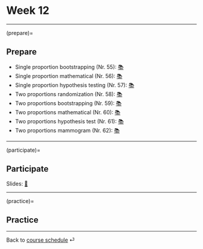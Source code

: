 # Week 12


---

(prepare)=
## Prepare

- Single proportion bootstrapping (Nr. 55): [📚](https://openintro-ims.netlify.app/inference-one-prop.html#one-prop-null-boot)
- Single proportion mathematical (Nr. 56): [📚](https://openintro-ims.netlify.app/inference-one-prop.html#one-prop-norm)
- Single proportion hypothesis testing (Nr. 57): [📚](https://openintro-ims.netlify.app/inference-one-prop.html#hypothesis-test-for-a-proportion)
- Two proportions randomization (Nr. 58): [📚](https://openintro-ims.netlify.app/inference-two-props.html#two-prop-errors)
- Two proportions bootstrapping (Nr. 59): [📚](https://openintro-ims.netlify.app/inference-two-props.html#two-prop-boot-ci)
- Two proportions mathematical (Nr. 60): [📚](https://openintro-ims.netlify.app/inference-two-props.html#math-2prop)
- Two proportions hypothesis test (Nr. 61): [📚](https://openintro-ims.netlify.app/inference-two-props.html#hypothesis-test-for-the-difference-between-two-proportions)
- Two proportions mammogram (Nr. 62): [📚](https://openintro-ims.netlify.app/inference-two-props.html#hypothesis-test-for-the-difference-between-two-proportions)

---




(participate)=
## Participate


Slides: [📑](https://drive.google.com/file/d/120mfhUNPrhvncou2tUFuPDTmPyT1HIh8/view?usp=sharing)





---


(practice)=
## Practice



---

Back to [course schedule](../docs/course-schedule.md) ⏎
